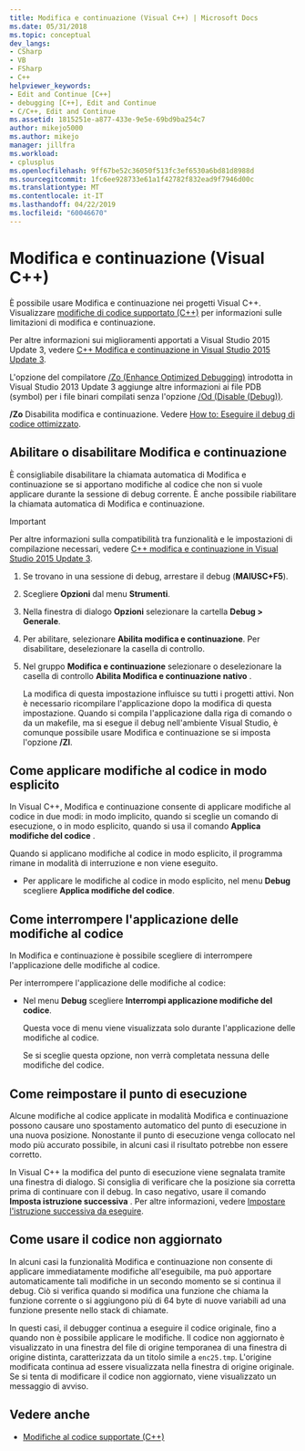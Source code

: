 ```yaml
---
title: Modifica e continuazione (Visual C++) | Microsoft Docs
ms.date: 05/31/2018
ms.topic: conceptual
dev_langs:
- CSharp
- VB
- FSharp
- C++
helpviewer_keywords:
- Edit and Continue [C++]
- debugging [C++], Edit and Continue
- C/C++, Edit and Continue
ms.assetid: 1815251e-a877-433e-9e5e-69bd9ba254c7
author: mikejo5000
ms.author: mikejo
manager: jillfra
ms.workload:
- cplusplus
ms.openlocfilehash: 9ff67be52c36050f513fc3ef6530a6bd81d8988d
ms.sourcegitcommit: 1fc6ee928733e61a1f42782f832ead9f7946d00c
ms.translationtype: MT
ms.contentlocale: it-IT
ms.lasthandoff: 04/22/2019
ms.locfileid: "60046670"
---
```

# <a name="edit-and-continue-visual-c"></a>Modifica e continuazione (Visual C++)
È possibile usare Modifica e continuazione nei progetti Visual C++. Visualizzare [modifiche di codice supportato (C++)](../debugger/supported-code-changes-cpp.md) per informazioni sulle limitazioni di modifica e continuazione.

Per altre informazioni sui miglioramenti apportati a Visual Studio 2015 Update 3, vedere [C++ Modifica e continuazione in Visual Studio 2015 Update 3](https://devblogs.microsoft.com/cppblog/c-edit-and-continue-in-visual-studio-2015-update-3/).

 L'opzione del compilatore [/Zo (Enhance Optimized Debugging)](/cpp/build/reference/zo-enhance-optimized-debugging) introdotta in Visual Studio 2013 Update 3 aggiunge altre informazioni ai file PDB (symbol) per i file binari compilati senza l'opzione [/Od (Disable (Debug))](https://msdn.microsoft.com/library/aafb762y.aspx).

 **/Zo** Disabilita modifica e continuazione. Vedere [How to: Eseguire il debug di codice ottimizzato](../debugger/how-to-debug-optimized-code.md).

## <a name="BKMK_Enable_or_disable_automatic_invocation_of_Edit_and_Continue"></a> Abilitare o disabilitare Modifica e continuazione
 È consigliabile disabilitare la chiamata automatica di Modifica e continuazione se si apportano modifiche al codice che non si vuole applicare durante la sessione di debug corrente. È anche possibile riabilitare la chiamata automatica di Modifica e continuazione.

> [!IMPORTANT]
> Per altre informazioni sulla compatibilità tra funzionalità e le impostazioni di compilazione necessari, vedere [ C++ modifica e continuazione in Visual Studio 2015 Update 3](https://devblogs.microsoft.com/cppblog/c-edit-and-continue-in-visual-studio-2015-update-3/).

1. Se trovano in una sessione di debug, arrestare il debug (**MAIUSC+F5**).

2. Scegliere **Opzioni** dal menu **Strumenti**.

3. Nella finestra di dialogo **Opzioni** selezionare la cartella **Debug > Generale**.

4. Per abilitare, selezionare **Abilita modifica e continuazione**. Per disabilitare, deselezionare la casella di controllo.

5. Nel gruppo **Modifica e continuazione** selezionare o deselezionare la casella di controllo **Abilita Modifica e continuazione nativo** .

   La modifica di questa impostazione influisce su tutti i progetti attivi. Non è necessario ricompilare l'applicazione dopo la modifica di questa impostazione. Quando si compila l'applicazione dalla riga di comando o da un makefile, ma si esegue il debug nell'ambiente Visual Studio, è comunque possibile usare Modifica e continuazione se si imposta l'opzione **/ZI**.

## <a name="BKMK_How_to_apply_code_changes_explicitly"></a> Come applicare modifiche al codice in modo esplicito
 In Visual C++, Modifica e continuazione consente di applicare modifiche al codice in due modi: in modo implicito, quando si sceglie un comando di esecuzione, o in modo esplicito, quando si usa il comando **Applica modifiche del codice** .

 Quando si applicano modifiche al codice in modo esplicito, il programma rimane in modalità di interruzione e non viene eseguito.

- Per applicare le modifiche al codice in modo esplicito, nel menu **Debug** scegliere **Applica modifiche del codice**.

## <a name="BKMK_How_to_stop_code_changes"></a> Come interrompere l'applicazione delle modifiche al codice
 In Modifica e continuazione è possibile scegliere di interrompere l'applicazione delle modifiche al codice.

 Per interrompere l'applicazione delle modifiche al codice:

- Nel menu **Debug** scegliere **Interrompi applicazione modifiche del codice**.

  Questa voce di menu viene visualizzata solo durante l'applicazione delle modifiche al codice.

  Se si sceglie questa opzione, non verrà completata nessuna delle modifiche del codice.

## <a name="BKMK_How_to_reset_the_point_of_execution"></a> Come reimpostare il punto di esecuzione
 Alcune modifiche al codice applicate in modalità Modifica e continuazione possono causare uno spostamento automatico del punto di esecuzione in una nuova posizione. Nonostante il punto di esecuzione venga collocato nel modo più accurato possibile, in alcuni casi il risultato potrebbe non essere corretto.

 In Visual C++ la modifica del punto di esecuzione viene segnalata tramite una finestra di dialogo. Si consiglia di verificare che la posizione sia corretta prima di continuare con il debug. In caso negativo, usare il comando **Imposta istruzione successiva** . Per altre informazioni, vedere [Impostare l'istruzione successiva da eseguire](https://msdn.microsoft.com/library/y740d9d3.aspx#BKMK_Set_the_next_statement_to_execute).

## <a name="BKMK_How_to_work_with_stale_code"></a> Come usare il codice non aggiornato
 In alcuni casi la funzionalità Modifica e continuazione non consente di applicare immediatamente modifiche all'eseguibile, ma può apportare automaticamente tali modifiche in un secondo momento se si continua il debug. Ciò si verifica quando si modifica una funzione che chiama la funzione corrente o si aggiungono più di 64 byte di nuove variabili ad una funzione presente nello stack di chiamate.

 In questi casi, il debugger continua a eseguire il codice originale, fino a quando non è possibile applicare le modifiche. Il codice non aggiornato è visualizzato in una finestra del file di origine temporanea di una finestra di origine distinta, caratterizzata da un titolo simile a `enc25.tmp`. L'origine modificata continua ad essere visualizzata nella finestra di origine originale. Se si tenta di modificare il codice non aggiornato, viene visualizzato un messaggio di avviso.

## <a name="see-also"></a>Vedere anche
- [Modifiche al codice supportate (C++)](../debugger/supported-code-changes-cpp.md)